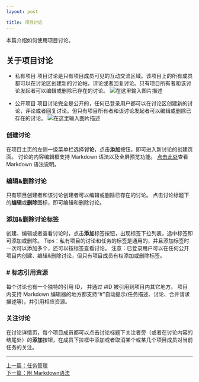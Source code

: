 ```yaml
---
layout: post

title: 项目讨论
---
```


本篇介绍如何使用项目讨论。

## 关于项目讨论

 - 私有项目
项目讨论是只有项目成员可见的互动交流区域。该项目上的所有成员都可以在讨论区创建新的讨论帖，评论或者回复讨论。只有项目所有者和该讨论发起者可以编辑或删除已存在的讨论。
![在这里输入图片描述][29]

 - 公开项目
项目讨论完全是公开的，任何已登录用户都可以在讨论区创建新的讨论，评论或者回复讨论。但只有项目所有者和该讨论发起者可以编辑或删除已存在的讨论。
![在这里输入图片描述][30]

### 创建讨论

在项目主页的左侧一级菜单栏选择**讨论**，点击**添加**按钮，即可进入新讨论的创建页面。
讨论的内容编辑框支持 Markdown 语法以及全屏预览功能。
[点击此处][31]查看 Markdown 语法说明。

### 编辑&删除讨论

只有项目创建者和该讨论创建者可以编辑或删除已存在的讨论。
点击讨论标题下的**编辑**或**删除**图标，即可编辑和删除讨论。

### 添加&删除讨论标签

创建、编辑或者查看讨论时，点击**添加**标签按钮，出现标签下拉列表，选中标签即可添加或删除。
Tips：私有项目的讨论和任务的标签是通用的，并且添加标签时一次可以添加多个，还可以按标签查看讨论。
注意：已登录用户可以在任何公开项目内创建、编辑&删除讨论，但只有项目成员有权添加或删除标签。

### # 标志引用资源

每个讨论也有一个独特的引用 ID， 并通过 #ID 被引用到项目内其它地方。
项目内支持 Markdown 编辑器的地方都支持“#”自动提示(任务描述、讨论、合并请求描述等)，并引用相应资源。

###  关注讨论

在讨论详情页，每个项目成员都可以点击讨论标题下关注者旁（或者在讨论内容的结尾处）的**添加**按钮，在成员下拉框中添加或者取消某个或某几个项目成员对当前任务的关注。

---

  [28]: https://dn-coding-net-production-static.qbox.me/f09dbf3f-8a36-4cb3-9197-073e31e3951c.png?imageView2/2/w/800/h/800
  [29]: https://dn-coding-net-production-static.qbox.me/72516dfe-529a-4ed3-a20b-a8cdc2f249b9.png?imageView2/2/w/800/h/800
  [30]: https://dn-coding-net-production-static.qbox.me/a161eaef-b710-4151-bffb-2eea37c4093d.png?imageView2/2/w/800/h/800
  [31]: https://dn-coding-net-production-static.qbox.me/2d162819-3a56-4496-920f-6f5ad5ef2fc3.png?imageView2/2/w/800/h/800
  
  
  

  <div class="footer-nav">
  <div class="left-nav"><i class="fa fa-angle-left"></i><a href="/help/doc/project/task.html">上一篇：任务管理</a></div>
  <div class="right-nav"><a href="/help/doc/project/task.html">下一篇：附 Markdown语法</a><i class="fa fa-angle-right"></i></div>
  </div>

